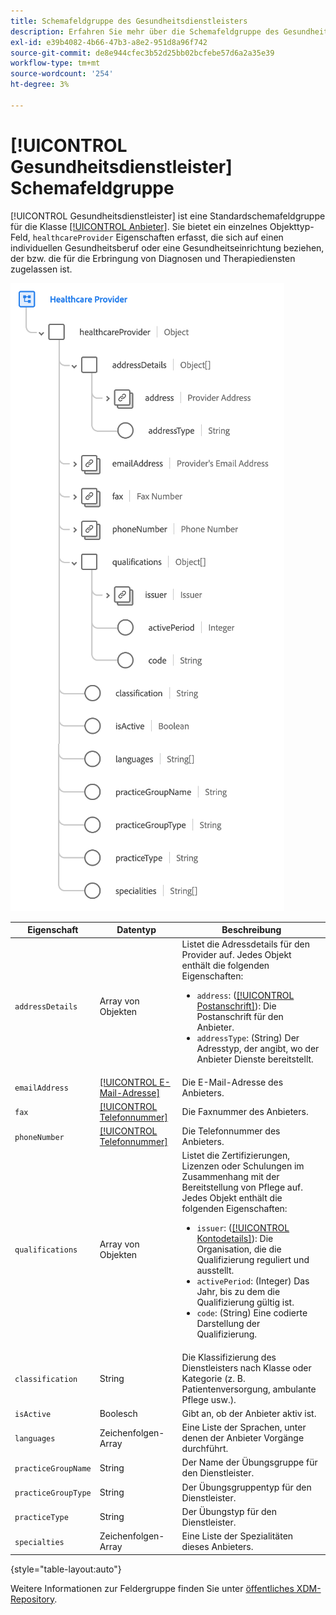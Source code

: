 ```yaml
---
title: Schemafeldgruppe des Gesundheitsdienstleisters
description: Erfahren Sie mehr über die Schemafeldgruppe des Gesundheitsdienstleisters.
exl-id: e39b4082-4b66-47b3-a8e2-951d8a96f742
source-git-commit: de8e944cfec3b52d25bb02bcfebe57d6a2a35e39
workflow-type: tm+mt
source-wordcount: '254'
ht-degree: 3%

---
```


# [!UICONTROL Gesundheitsdienstleister] Schemafeldgruppe

[!UICONTROL Gesundheitsdienstleister] ist eine Standardschemafeldgruppe für die Klasse [[!UICONTROL Anbieter]](../../classes/provider.md). Sie bietet ein einzelnes Objekttyp-Feld, `healthcareProvider` Eigenschaften erfasst, die sich auf einen individuellen Gesundheitsberuf oder eine Gesundheitseinrichtung beziehen, der bzw. die für die Erbringung von Diagnosen und Therapiediensten zugelassen ist.

![](../../images/field-groups/healthcare-provider.png)

| Eigenschaft | Datentyp | Beschreibung |
| --- | --- | --- |
| `addressDetails` | Array von Objekten | Listet die Adressdetails für den Provider auf. Jedes Objekt enthält die folgenden Eigenschaften: <ul><li>`address`: ([[!UICONTROL Postanschrift]](../../data-types/postal-address.md)): Die Postanschrift für den Anbieter.</li><li>`addressType`: (String) Der Adresstyp, der angibt, wo der Anbieter Dienste bereitstellt.</li></ul> |
| `emailAddress` | [[!UICONTROL E-Mail-Adresse]](../../data-types/email-address.md) | Die E-Mail-Adresse des Anbieters. |
| `fax` | [[!UICONTROL Telefonnummer]](../../data-types/phone-number.md) | Die Faxnummer des Anbieters. |
| `phoneNumber` | [[!UICONTROL Telefonnummer]](../../data-types/phone-number.md) | Die Telefonnummer des Anbieters. |
| `qualifications` | Array von Objekten | Listet die Zertifizierungen, Lizenzen oder Schulungen im Zusammenhang mit der Bereitstellung von Pflege auf. Jedes Objekt enthält die folgenden Eigenschaften: <ul><li>`issuer`: ([[!UICONTROL Kontodetails]](../../data-types/account-details.md)): Die Organisation, die die Qualifizierung reguliert und ausstellt.</li><li>`activePeriod`: (Integer) Das Jahr, bis zu dem die Qualifizierung gültig ist.</li><li>`code`: (String) Eine codierte Darstellung der Qualifizierung.</li></ul> |
| `classification` | String | Die Klassifizierung des Dienstleisters nach Klasse oder Kategorie (z. B. Patientenversorgung, ambulante Pflege usw.). |
| `isActive` | Boolesch | Gibt an, ob der Anbieter aktiv ist. |
| `languages` | Zeichenfolgen-Array | Eine Liste der Sprachen, unter denen der Anbieter Vorgänge durchführt. |
| `practiceGroupName` | String | Der Name der Übungsgruppe für den Dienstleister. |
| `practiceGroupType` | String | Der Übungsgruppentyp für den Dienstleister. |
| `practiceType` | String | Der Übungstyp für den Dienstleister. |
| `specialties` | Zeichenfolgen-Array | Eine Liste der Spezialitäten dieses Anbieters. |

{style="table-layout:auto"}

Weitere Informationen zur Feldergruppe finden Sie unter [öffentliches XDM-Repository](https://github.com/adobe/xdm/blob/master/components/fieldgroups/provider/healthcare-provider-details.schema.json).
